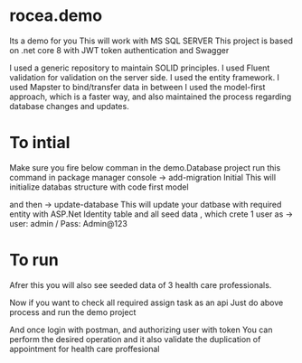 # rocea.demo
Its a demo for you
This will work with MS SQL SERVER
This project is based on .net core 8 with JWT token authentication and Swagger


I used a generic repository to maintain SOLID principles.
I used Fluent validation for validation on the server side.
I used the entity framework.
I used Mapster to bind/transfer data in between
I used the model-first approach, which is a faster way, and also maintained the process regarding database changes and updates.

# To intial 
Make sure you fire below comman in the demo.Database project
run this command in package manager console
  -> add-migration Initial
  This will initialize databas structure with code first model

  and then 
  -> update-database
  This will update your datbase with required entity with ASP.Net Identity table and all seed data , which crete 1 user as 
  -> user: admin / Pass: Admin@123

# To run
Afrer this 
you will also see seeded data of 3 health care professionals.

Now if you want to check all required assign task as an api
Just do above process and run the demo project

And once login with postman, and authorizing user with token
You can perform the desired operation
and it also validate the duplication of appointment for health care proffesional


